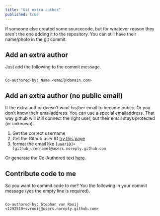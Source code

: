 ```yaml
---
title: "Git extra author"
published: true
---
```


If someone else created some sourcecode, but for whatever reason they aren't the one adding it to the repository. You can still have their name/photo in the git commit.

## Add an extra author

Just add the following to the commit message.

```plain

Co-authored-by: Name <email@domain.com>
```

## Add an extra author (no public email)

If the extra author doesn't want his/her email to become public. Or you don't know their emailaddress. You can use a special emailaddress. That way github will still connect the right user, but their email stays protected (or unknown).

1. Get the correct username
2. Get the Github user ID [try this page](https://caius.github.io/github_id/)
3. format the email like `[userID]+[github_username]@users.noreply.github.com`

Or generate the Co-Authored text [here](/github-info.html).

## Contribute code to me

So you want to commit code to me? You the following in your commit message (yes the empty line is required).

```plain

Co-authored-by: Stephan van Rooij <1292510+svrooij@users.noreply.github.com>
```
